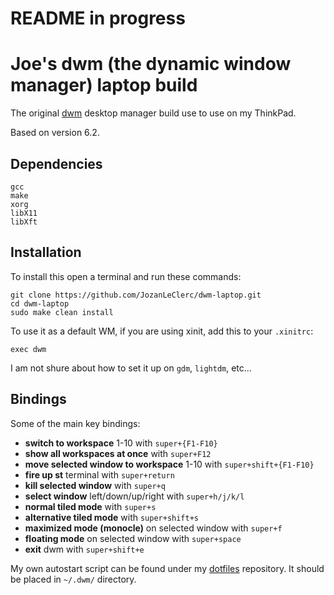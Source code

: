 # README in progress

# Joe's dwm (the dynamic window manager) laptop build

The original [dwm](https://dwm.suckless.org/) desktop manager build use to use on my ThinkPad.

Based on version 6.2.



## Dependencies

  `gcc`  
  `make`  
  `xorg`  
  `libX11`  
  `libXft`

## Installation

To install this open a terminal and run these commands:
```shell
git clone https://github.com/JozanLeClerc/dwm-laptop.git
cd dwm-laptop
sudo make clean install
```
To use it as a default WM, if you are using xinit, add this to your `.xinitrc`:
```shell
exec dwm
```
I am not shure about how to set it up on `gdm`, `lightdm`, etc...

## Bindings

Some of the main key bindings:
- **switch to workspace** 1-10 with `super+{F1-F10}`
- **show all workspaces at once** with `super+F12`
- **move selected window to workspace** 1-10 with `super+shift+{F1-F10}`
- **fire up st** terminal with `super+return`
- **kill selected window** with `super+q`
- **select window** left/down/up/right with `super+h/j/k/l`
- **normal tiled mode** with `super+s`
- **alternative tiled mode** with `super+shift+s`
- **maximized mode (monocle)** on selected window with `super+f`
- **floating mode** on selected window with `super+space`
- **exit** dwm with `super+shift+e`

My own autostart script can be found under my [dotfiles](https://github.com/JozanLeClerc/dotfiles.git) repository. It should be placed in `~/.dwm/` directory.